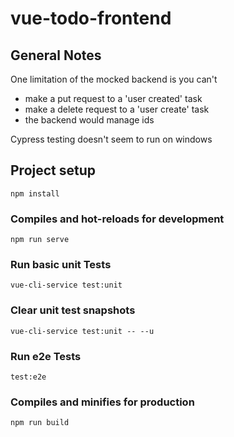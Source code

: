 # vue-todo-frontend

## General Notes
One limitation of the mocked backend is you can't
- make a put request to a 'user created' task
- make a delete request to a 'user create' task
- the backend would manage ids

Cypress testing doesn't seem to run on windows

## Project setup
```
npm install
```

### Compiles and hot-reloads for development
```
npm run serve
```

### Run basic unit Tests
```
vue-cli-service test:unit 
```

### Clear unit test snapshots
```
vue-cli-service test:unit -- --u
```

### Run e2e Tests
```
test:e2e
```

### Compiles and minifies for production
```
npm run build
```
